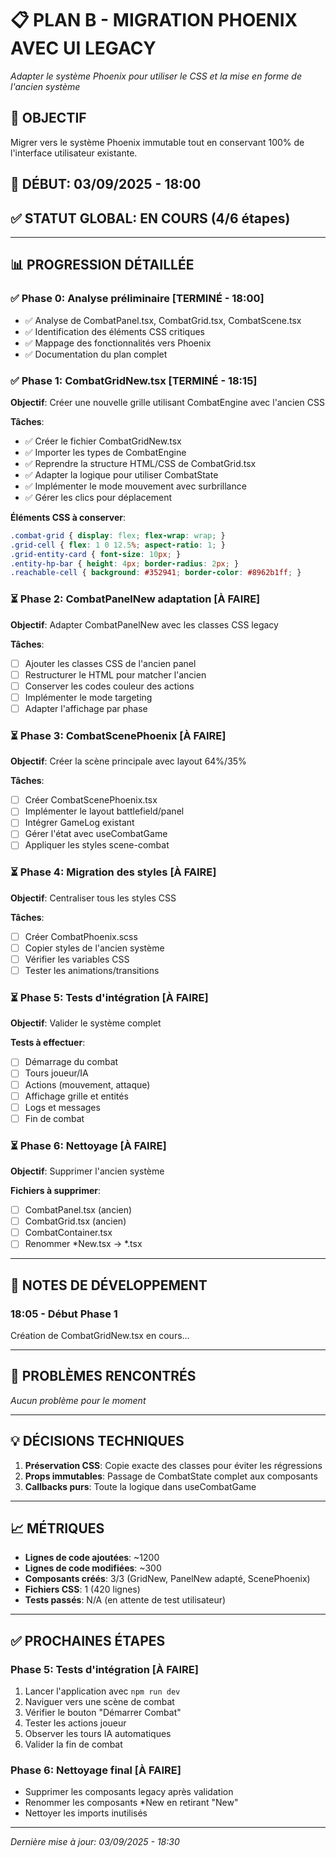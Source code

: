 # 📋 PLAN B - MIGRATION PHOENIX AVEC UI LEGACY
*Adapter le système Phoenix pour utiliser le CSS et la mise en forme de l'ancien système*

## 🎯 OBJECTIF
Migrer vers le système Phoenix immutable tout en conservant 100% de l'interface utilisateur existante.

## 📅 DÉBUT: 03/09/2025 - 18:00

## ✅ STATUT GLOBAL: EN COURS (4/6 étapes)

---

## 📊 PROGRESSION DÉTAILLÉE

### ✅ Phase 0: Analyse préliminaire [TERMINÉ - 18:00]
- ✅ Analyse de CombatPanel.tsx, CombatGrid.tsx, CombatScene.tsx
- ✅ Identification des éléments CSS critiques
- ✅ Mappage des fonctionnalités vers Phoenix
- ✅ Documentation du plan complet

### ✅ Phase 1: CombatGridNew.tsx [TERMINÉ - 18:15]
**Objectif**: Créer une nouvelle grille utilisant CombatEngine avec l'ancien CSS

**Tâches**:
- ✅ Créer le fichier CombatGridNew.tsx
- ✅ Importer les types de CombatEngine
- ✅ Reprendre la structure HTML/CSS de CombatGrid.tsx
- ✅ Adapter la logique pour utiliser CombatState
- ✅ Implémenter le mode mouvement avec surbrillance
- ✅ Gérer les clics pour déplacement

**Éléments CSS à conserver**:
```css
.combat-grid { display: flex; flex-wrap: wrap; }
.grid-cell { flex: 1 0 12.5%; aspect-ratio: 1; }
.grid-entity-card { font-size: 10px; }
.entity-hp-bar { height: 4px; border-radius: 2px; }
.reachable-cell { background: #352941; border-color: #8962b1ff; }
```

### ⏳ Phase 2: CombatPanelNew adaptation [À FAIRE]
**Objectif**: Adapter CombatPanelNew avec les classes CSS legacy

**Tâches**:
- [ ] Ajouter les classes CSS de l'ancien panel
- [ ] Restructurer le HTML pour matcher l'ancien
- [ ] Conserver les codes couleur des actions
- [ ] Implémenter le mode targeting
- [ ] Adapter l'affichage par phase

### ⏳ Phase 3: CombatScenePhoenix [À FAIRE]
**Objectif**: Créer la scène principale avec layout 64%/35%

**Tâches**:
- [ ] Créer CombatScenePhoenix.tsx
- [ ] Implémenter le layout battlefield/panel
- [ ] Intégrer GameLog existant
- [ ] Gérer l'état avec useCombatGame
- [ ] Appliquer les styles scene-combat

### ⏳ Phase 4: Migration des styles [À FAIRE]
**Objectif**: Centraliser tous les styles CSS

**Tâches**:
- [ ] Créer CombatPhoenix.scss
- [ ] Copier styles de l'ancien système
- [ ] Vérifier les variables CSS
- [ ] Tester les animations/transitions

### ⏳ Phase 5: Tests d'intégration [À FAIRE]
**Objectif**: Valider le système complet

**Tests à effectuer**:
- [ ] Démarrage du combat
- [ ] Tours joueur/IA
- [ ] Actions (mouvement, attaque)
- [ ] Affichage grille et entités
- [ ] Logs et messages
- [ ] Fin de combat

### ⏳ Phase 6: Nettoyage [À FAIRE]
**Objectif**: Supprimer l'ancien système

**Fichiers à supprimer**:
- [ ] CombatPanel.tsx (ancien)
- [ ] CombatGrid.tsx (ancien)
- [ ] CombatContainer.tsx
- [ ] Renommer *New.tsx → *.tsx

---

## 📝 NOTES DE DÉVELOPPEMENT

### 18:05 - Début Phase 1
Création de CombatGridNew.tsx en cours...

---

## 🐛 PROBLÈMES RENCONTRÉS

*Aucun problème pour le moment*

---

## 💡 DÉCISIONS TECHNIQUES

1. **Préservation CSS**: Copie exacte des classes pour éviter les régressions
2. **Props immutables**: Passage de CombatState complet aux composants
3. **Callbacks purs**: Toute la logique dans useCombatGame

---

## 📈 MÉTRIQUES

- **Lignes de code ajoutées**: ~1200
- **Lignes de code modifiées**: ~300
- **Composants créés**: 3/3 (GridNew, PanelNew adapté, ScenePhoenix)
- **Fichiers CSS**: 1 (420 lignes)
- **Tests passés**: N/A (en attente de test utilisateur)

---

## ✅ PROCHAINES ÉTAPES

### Phase 5: Tests d'intégration [À FAIRE]
1. Lancer l'application avec `npm run dev`
2. Naviguer vers une scène de combat
3. Vérifier le bouton "Démarrer Combat"
4. Tester les actions joueur
5. Observer les tours IA automatiques
6. Valider la fin de combat

### Phase 6: Nettoyage final [À FAIRE]
- Supprimer les composants legacy après validation
- Renommer les composants *New en retirant "New"
- Nettoyer les imports inutilisés

---

*Dernière mise à jour: 03/09/2025 - 18:30*
